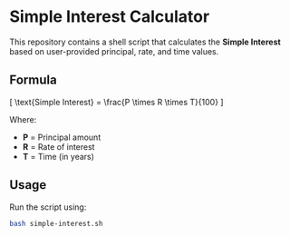 # Simple Interest Calculator

This repository contains a shell script that calculates the **Simple Interest** based on user-provided principal, rate, and time values.

## Formula
\[
\text{Simple Interest} = \frac{P \times R \times T}{100}
\]

Where:
- **P** = Principal amount
- **R** = Rate of interest
- **T** = Time (in years)

## Usage
Run the script using:
```bash
bash simple-interest.sh
